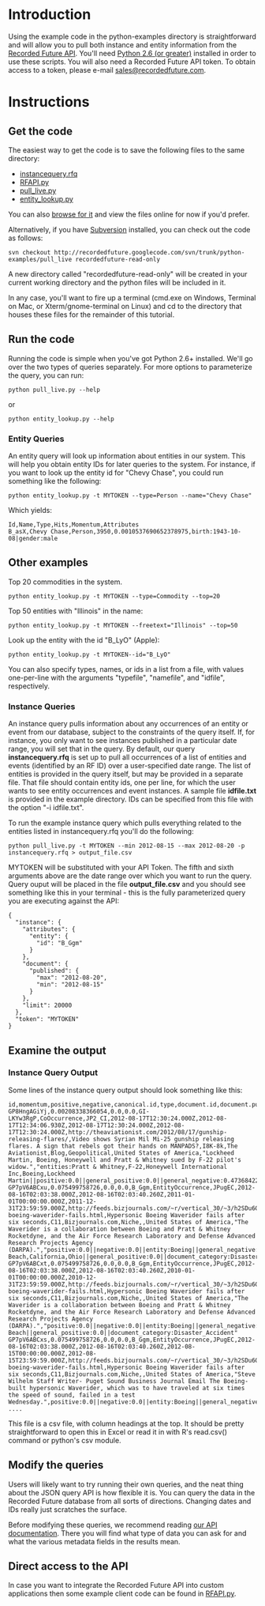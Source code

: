 # Introduction #

Using the example code in the python-examples directory is straightforward and will allow you to pull both instance and entity information from the [Recorded Future API](http://code.google.com/p/recordedfuture/wiki/RecordedFutureAPI). You'll need [Python 2.6 (or greater)](http://www.python.org/) installed in order to use these scripts. You will also need a Recorded Future API token. To obtain access to a token, please e-mail [sales@recordedfuture.com](mailto:sales@recordedfuture.com).


# Instructions #

## Get the code ##

The easiest way to get the code is to save the following files to the same directory:
  * [instancequery.rfq](http://recordedfuture.googlecode.com/svn/trunk/python-examples/pull_live/instancequery.rfq)
  * [RFAPI.py](http://recordedfuture.googlecode.com/svn/trunk/python-examples/pull_live/RFAPI.py)
  * [pull\_live.py](http://recordedfuture.googlecode.com/svn/trunk/python-examples/pull_live/pull_live.py)
  * [entity\_lookup.py](http://recordedfuture.googlecode.com/svn/trunk/python-examples/pull_live/entity_lookup.py)

You can also [browse for it](http://code.google.com/p/recordedfuture/source/browse/#svn/trunk/python-examples/pull_live) and view the files online for now if you'd prefer.

Alternatively, if you have [Subversion](http://subversion.tigris.org/) installed, you can check out the code as follows:

```
svn checkout http://recordedfuture.googlecode.com/svn/trunk/python-examples/pull_live recordedfuture-read-only 
```

A new directory called "recordedfuture-read-only" will be created in your current working directory and the python files will be included in it.

In any case, you'll want to fire up a terminal (cmd.exe on Windows, Terminal on Mac, or Xterm/gnome-terminal on Linux) and cd to the directory that houses these files for the remainder of this tutorial.


## Run the code ##

Running the code is simple when you've got Python 2.6+ installed. We'll go over the two types of queries separately. For more options to parameterize the query, you can run:
```
python pull_live.py --help
```
or
```
python entity_lookup.py --help
```

### Entity Queries ###
An entity query will look up information about entities in our system. This will help you obtain entity IDs for later queries to the system. For instance, if you want to look up the entity id for "Chevy Chase", you could run something like the following:
```
python entity_lookup.py -t MYTOKEN --type=Person --name="Chevy Chase"
```

Which yields:
```
Id,Name,Type,Hits,Momentum,Attributes
B_asX,Chevy Chase,Person,3950,0.0010537690652378975,birth:1943-10-08|gender:male
```

## Other examples ##
Top 20 commodities in the system.
```
python entity_lookup.py -t MYTOKEN --type=Commodity --top=20
```

Top 50 entities with "Illinois" in the name:
```
python entity_lookup.py -t MYTOKEN --freetext="Illinois" --top=50
```

Look up the entity with the id "B\_LyO" (Apple):
```
python entity_lookup.py -t MYTOKEN--id="B_LyO"
```

You can also specify types, names, or ids in a list from a file, with values one-per-line with the arguments "typefile", "namefile", and "idfile", respectively.


### Instance Queries ###
An instance query pulls information about any occurrences of an entity or event from our database, subject to the constraints of the query itself. If, for instance, you only want to see instances published in a particular date range, you will set that in the query. By default, our query **instancequery.rfq** is set up to pull all occurrences of a list of entities and events (identified by an RF ID) over a user-specified date range. The list of entities is provided in the query itself, but may be provided in a separate file. That file should contain entity ids, one per line, for which the user wants to see entity occurrences and event instances. A sample file **idfile.txt** is provided in the example directory. IDs can be specified from this file with the option "-i idfile.txt".

To run the example instance query which pulls everything related to the entities listed in instancequery.rfq you'll do the following:
```
python pull_live.py -t MYTOKEN --min 2012-08-15 --max 2012-08-20 -p instancequery.rfq > output_file.csv
```

MYTOKEN will be substituted with your API Token. The fifth and sixth arguments above are the date range over which you want to run the query. Query ouput will be placed in the file **output\_file.csv** and you should see something like this in your terminal - this is the fully parameterized query you are executing against the API:
```
{
  "instance": {
    "attributes": {
      "entity": {
        "id": "B_Ggm"
      }
    }, 
    "document": {
      "published": {
        "max": "2012-08-20", 
        "min": "2012-08-15"
      }
    }, 
    "limit": 20000
  }, 
  "token": "MYTOKEN"
}

```


## Examine the output ##

### Instance Query Output ###
Some lines of the instance query output should look something like this:
```
id,momentum,positive,negative,canonical.id,type,document.id,document.published,document.downloaded,start,stop,document.url,document.title,document.sourceId.id,document.sourceId.name,document.sourceId.media_type,document.sourceId.topic,document.sourceId.country,fragment,attributes
GP8HngAGiYj,0.00208338366054,0.0,0.0,GI-LKYw3RgP,CoOccurrence,JP2_CI,2012-08-17T12:30:24.000Z,2012-08-17T12:34:06.930Z,2012-08-17T12:30:24.000Z,2012-08-17T12:30:24.000Z,http://theaviationist.com/2012/08/17/gunship-releasing-flares/,Video shows Syrian Mil Mi-25 gunship releasing flares. A sign that rebels got their hands on MANPADS?,I8K-8k,The Aviationist,Blog,Geopolitical,United States of America,"Lockheed Martin, Boeing, Honeywell and Pratt & Whitney sued by F-22 pilot's widow.","entities:Pratt & Whitney,F-22,Honeywell International Inc,Boeing,Lockheed Martin||positive:0.0||general_positive:0.0||general_negative:0.47368422||negative:0.0"
GP7pV6ABCxu,0.075499758726,0.0,0.0,B_Ggm,EntityOccurrence,JPugEC,2012-08-16T02:03:38.000Z,2012-08-16T02:03:40.260Z,2011-01-01T00:00:00.000Z,2011-12-31T23:59:59.000Z,http://feeds.bizjournals.com/~r/vertical_30/~3/h2SDu6QnxXE/hypersonic-boeing-waverider-fails.html,Hypersonic Boeing Waverider fails after six seconds,C11,Bizjournals.com,Niche,,United States of America,"The Waverider is a collaboration between Boeing and Pratt & Whitney Rocketdyne, and the Air Force Research Laboratory and Defense Advanced Research Projects Agency (DARPA).","positive:0.0||negative:0.0||entity:Boeing||general_negative:0.0||inherited_locations:Huntington Beach,California,Ohio||general_positive:0.0||document_category:Disaster_Accident"
GP7pV6ABCxt,0.075499758726,0.0,0.0,B_Ggm,EntityOccurrence,JPugEC,2012-08-16T02:03:38.000Z,2012-08-16T02:03:40.260Z,2010-01-01T00:00:00.000Z,2010-12-31T23:59:59.000Z,http://feeds.bizjournals.com/~r/vertical_30/~3/h2SDu6QnxXE/hypersonic-boeing-waverider-fails.html,Hypersonic Boeing Waverider fails after six seconds,C11,Bizjournals.com,Niche,,United States of America,"The Waverider is a collaboration between Boeing and Pratt & Whitney Rocketdyne, and the Air Force Research Laboratory and Defense Advanced Research Projects Agency (DARPA).","positive:0.0||negative:0.0||entity:Boeing||general_negative:0.0||inherited_locations:Ohio,California,Huntington Beach||general_positive:0.0||document_category:Disaster_Accident"
GP7pV6ABCxs,0.075499758726,0.0,0.0,B_Ggm,EntityOccurrence,JPugEC,2012-08-16T02:03:38.000Z,2012-08-16T02:03:40.260Z,2012-08-15T00:00:00.000Z,2012-08-15T23:59:59.000Z,http://feeds.bizjournals.com/~r/vertical_30/~3/h2SDu6QnxXE/hypersonic-boeing-waverider-fails.html,Hypersonic Boeing Waverider fails after six seconds,C11,Bizjournals.com,Niche,,United States of America,"Steve Wilhelm Staff Writer- Puget Sound Business Journal Email The Boeing-built hypersonic Waverider, which was to have traveled at six times the speed of sound, failed in a test Wednesday.",positive:0.0||negative:0.0||entity:Boeing||general_negative:0.0||general_positive:0.0||document_category:Disaster_Accident
....
```

This file is a csv file, with column headings at the top. It should be pretty straightforward to open this in Excel or read it in with R's read.csv() command or python's csv module.


## Modify the queries ##

Users will likely want to try running their own queries, and the neat thing about the JSON query API is how flexible it is. You can query the data in the Recorded Future database from all sorts of directions. Changing dates and IDs really just scratches the surface.

Before modifying these queries, we recommend reading [our API documentation](http://www.recordedfuture.com/api/home/). There you will find what type of data you can ask for and what the various metadata fields in the results mean.

## Direct access to the API ##

In case you want to integrate the Recorded Future API into custom applications then some example client code can be found in [RFAPI.py](http://recordedfuture.googlecode.com/svn/trunk/python-examples/pull_live/RFAPI.py).